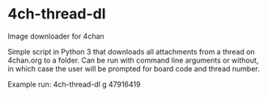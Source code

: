 # 4ch-thread-dl
Image downloader for 4chan

Simple script in Python 3 that downloads all attachments from a thread on 4chan.org to a folder.
Can be run with command line arguments or without, in which case the user will be prompted for board code and thread number.

Example run:
4ch-thread-dl g 47916419
